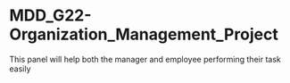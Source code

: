 # MDD_G22-Organization_Management_Project
This panel will help both the manager and employee performing their task easily
